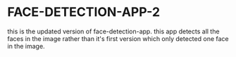 # FACE-DETECTION-APP-2
this is the updated version of face-detection-app. this app detects all the faces in the image rather than it's first version which only detected one face in the image.
